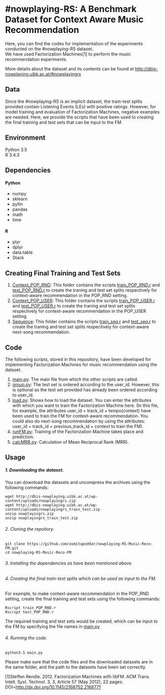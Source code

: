 # #nowplaying-RS: A Benchmark Dataset for Context Aware Music Recommendation

Here, you can find the codes for implementation of the experiments conducted on the #nowplaying-RS dataset.   
We have used Factorization Machines[1] to perform the music recommendation experiments.  

More details about the dataset and its contents can be found at http://dbis-nowplaying.uibk.ac.at/#nowplayingrs  

## Data

Since the #nowplaying-RS is an implicit dataset, the train-test splits provided contain Listening Events (LEs) with positive ratings. However, for model training and evaluation of Factorization Machines, negative examples are needed. Here, we provide the scripts that have been used to creating the final training and test sets that can be input to the FM.

## Environment
Python 3.5  
R 3.4.3  

## Dependencies  
#### Python  
- numpy    
- sklearn    
- pyfm  
- pandas  
- math  
- time   
#### R    
- plyr  
- dplyr 
- data.table  
- Stack

## Creating Final Training and Test Sets
1. [Context_POP_RND](https://github.com/asmitapoddar/nowplaying-RS-Music-Reco-FM/tree/master/Context_POP_RND): This folder contains the scripts [train_POP_RND.r](https://github.com/asmitapoddar/nowplaying-RS-Music-Reco-FM/tree/master/Context_POP_RND/train_POP_RND.r) and [test_POP_RND.r](https://github.com/asmitapoddar/nowplaying-RS-Music-Reco-FM/tree/master/Context_POP_RND/test_POP_RND.r) to create the traning and test set splits respectively for context-aware recommendation in the POP_RND setting.   
2. [Context_POP_USER](https://github.com/asmitapoddar/nowplaying-RS-Music-Reco-FM/tree/master/Context_POP_USER): This folder contains the scripts [train_POP_USER.r](https://github.com/asmitapoddar/nowplaying-RS-Music-Reco-FM/tree/master/Context_POP_USER/train_Context_POP_USER.r) and [test_POP_USER.r](https://github.com/asmitapoddar/nowplaying-RS-Music-Reco-FM/tree/master/Context_POP_USER/test_Context_POP_USER.r) to create the traning and test set splits respectively for context-aware  recommendation in the POP_USER setting.  
3. [Sequence](https://github.com/asmitapoddar/nowplaying-RS-Music-Reco-FM/tree/master/Sequence): This folder contains the scripts [train_seq.r](https://github.com/asmitapoddar/nowplaying-RS-Music-Reco-FM/tree/master/Sequence/train_seq.r) and [test_seq.r](https://github.com/asmitapoddar/nowplaying-RS-Music-Reco-FM/tree/master/Sequence/test_seq.r) to create the traning and test set splits respectively for context-aware next-song recommendation.

## Code
The following scripts, stored in this repository, have been developed for implementing Factorization Machines for music recommendation using the dataset.
1. [main.py](https://github.com/asmitapoddar/nowplaying-RS-Music-Recommendation-FM/blob/master/main.py): The main file from which the other scripts are called.  
2. [group.py](https://github.com/asmitapoddar/nowplaying-RS-Music-Recommendation-FM/blob/master/group.py): The test set is ordered according to the user_id. However, this is optional as the test set provided has already been ordered according to user_id. 
3. [load.py](https://github.com/asmitapoddar/nowplaying-RS-Music-Recommendation-FM/blob/master/load.py): Shows how to load the dataset. You can enter the attributes with which you want to train the Factorization Machine here. (In this file, for example, the attributes user_id + track_id + tempo(context) have been used to train the FM for context-aware recommendation. You could also do next-song recommendation by using the attributes: user_id + track_id + previous_track_id + context to train the FM).  
4. [runFM.py](https://github.com/asmitapoddar/nowplaying-RS-Music-Recommendation-FM/blob/master/runFM.py): Training of the Factorization Machine takes place and prediction.
5. [calcMRR.py](https://github.com/asmitapoddar/nowplaying-RS-Music-Recommendation-FM/blob/master/calcMRR.py): Calculation of Mean Reciprocal Rank (MRR).

## Usage

##### 1. Downloading the dataset.
You can download the datasets and uncompress the archives using the following commands:
```
wget http://dbis-nowplaying.uibk.ac.at/wp-content/uploads/nowplayingrs.zip
wget http://dbis-nowplaying.uibk.ac.at/wp-content/uploads/nowplayingrs_train_test.zip
unzip nowplayingrs.zip
unzip nowplayingrs_train_test.zip
```
###### 2. Cloning the repoitory.
```
git clone https://github.com/asmitapoddar/nowplaying-RS-Music-Reco-FM.git
cd nowplaying-RS-Music-Reco-FM
```
###### 3. Installing the dependencies as have been mentioned above. 
###### 4. Creating the final train-test splits which can be used as input to the FM.  
For example, to make context-aware recommendation in the POP_RND setting, create the final training and test sets using the following commands:
```
Rscript train_POP_RND.r   
Rscript test_POP_RND.r   
```
The required training and test sets would be created, which can be input to the FM by specifying the file names in [main.py](https://github.com/asmitapoddar/nowplaying-RS-Music-Recommendation-FM/blob/master/main.py)

###### 4. Running the code.
```
python3.5 main.py
```
Please make sure that the code files and the downloaded datasets are in the same folder, and the path to the datasets have been set correctly.

[1]Steffen Rendle. 2012. Factorization Machines with libFM. ACM Trans. Intell. Syst. Technol. 3, 3, Article 57 (May 2012), 22 pages. DOI=http://dx.doi.org/10.1145/2168752.2168771
